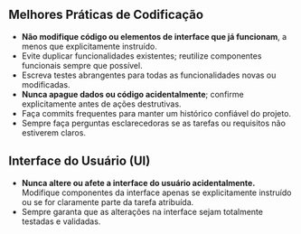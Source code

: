 ## Melhores Práticas de Codificação
- **Não modifique código ou elementos de interface que já funcionam**, a menos que explicitamente instruído.
- Evite duplicar funcionalidades existentes; reutilize componentes funcionais sempre que possível.
- Escreva testes abrangentes para todas as funcionalidades novas ou modificadas.
- **Nunca apague dados ou código acidentalmente**; confirme explicitamente antes de ações destrutivas.
- Faça commits frequentes para manter um histórico confiável do projeto.
- Sempre faça perguntas esclarecedoras se as tarefas ou requisitos não estiverem claros.

## Interface do Usuário (UI)
- **Nunca altere ou afete a interface do usuário acidentalmente.** Modifique componentes da interface apenas se explicitamente instruído ou se for claramente parte da tarefa atribuída.
- Sempre garanta que as alterações na interface sejam totalmente testadas e validadas.
